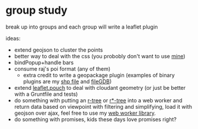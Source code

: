 group study
===

break up into groups and each group will write a leaflet plugin

ideas:

- extend geojson to cluster the points
- better way to deal with the css (you probobly don't want to use [mine](https://github.com/leaflet-extras/leaflet.css))
- bindPopup+handle bars
- consume raj's poi format (any of them)
    - extra credit to write a geopackage plugin (examples of binary plugins are my [shp file](https://github.com/calvinmetcalf/leaflet.shapefile) and [fileGDB](https://github.com/calvinmetcalf/leaflet.filegdb))
- extend [leaflet.pouch](https://github.com/calvinmetcalf/leaflet.pouch) to deal with cloudant geometry (or just be better with a Gruntfile and tests)
- do something with putting an [r-tree](https://github.com/leaflet-extras/RTree) or [r*-tree](https://github.com/mourner/rbush) into a web worker and return data based on viewpoint with filtering and simplifying, load it with geojson over ajax, feel free to use my [web worker library](https://github.com/calvinmetcalf/catiline).
- do something with promises, kids these days love promises right?